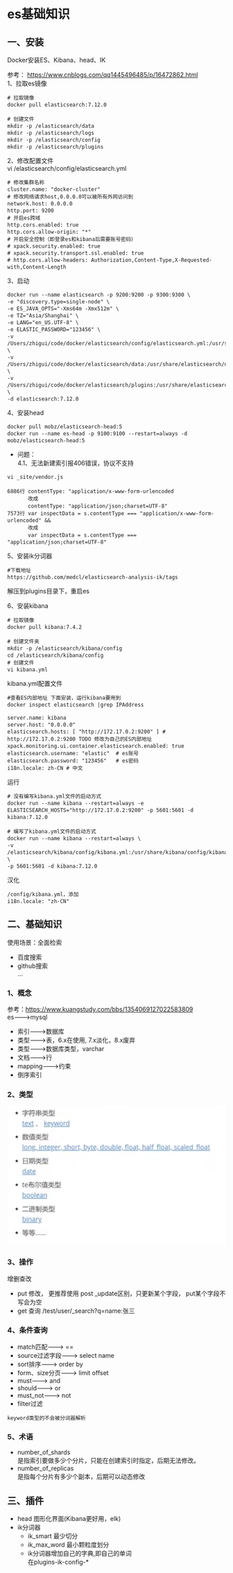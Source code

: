 # es基础知识

## 一、安装

Docker安装ES、Kibana、head、IK

参考：
https://www.cnblogs.com/qq1445496485/p/16472862.html   
1、拉取es镜像
```shell
# 拉取镜像
docker pull elasticsearch:7.12.0

# 创建文件
mkdir -p /elasticsearch/data
mkdir -p /elasticsearch/logs
mkdir -p /elasticsearch/config
mkdir -p /elasticsearch/plugins
```
2、修改配置文件  
vi /elasticsearch/config/elasticsearch.yml 
```text
# 修改集群名称
cluster.name: "docker-cluster"
# 修改网络请求host,0.0.0.0可以被所有外网访问到
network.host: 0.0.0.0
http.port: 9200
# 开启es跨域
http.cors.enabled: true
http.cors.allow-origin: "*"
# 开启安全控制（即登录es和kibana后需要账号密码）
# xpack.security.enabled: true
# xpack.security.transport.ssl.enabled: true
# http.cors.allow-headers: Authorization,Content-Type,X-Requested-with,Content-Length
```
3、启动
```shell
docker run --name elasticsearch -p 9200:9200 -p 9300:9300 \
-e "discovery.type=single-node" \
-e ES_JAVA_OPTS="-Xms64m -Xmx512m" \
-e TZ="Asia/Shanghai" \
-e LANG="en_US.UTF-8" \
-e ELASTIC_PASSWORD="123456" \
-v /Users/zhigui/code/docker/elasticsearch/config/elasticsearch.yml:/usr/share/elasticsearch/config/elasticsearch.yml \
-v /Users/zhigui/code/docker/elasticsearch/data:/usr/share/elasticsearch/data \
-v /Users/zhigui/code/docker/elasticsearch/plugins:/usr/share/elasticsearch/plugins \
-d elasticsearch:7.12.0
```
4、安装head
```shell
docker pull mobz/elasticsearch-head:5
docker run --name es-head -p 9100:9100 --restart=always -d mobz/elasticsearch-head:5
```
+ 问题：  
4.1、无法新建索引报406错误，协议不支持  

```text
vi _site/vendor.js

6886行 contentType: "application/x-www-form-urlencoded
　　　　改成
　　　　contentType: "application/json;charset=UTF-8"
7573行 var inspectData = s.contentType === "application/x-www-form-urlencoded" &&
　　　　改成
　　　　var inspectData = s.contentType === "application/json;charset=UTF-8"
```

5、安装ik分词器
```text
#下载地址
https://github.com/medcl/elasticsearch-analysis-ik/tags
```
解压到plugins目录下，重启es

6、安装kibana
```shell
# 拉取镜像
docker pull kibana:7.4.2

# 创建文件夹
mkdir -p /elasticsearch/kibana/config
cd /elasticsearch/kibana/config
# 创建文件
vi kibana.yml
```
kibana.yml配置文件
```shell
#查看ES内部地址 下面安装，运行kibana要用到
docker inspect elasticsearch |grep IPAddress
```
```text
server.name: kibana
server.host: "0.0.0.0"
elasticsearch.hosts: [ "http://172.17.0.2:9200" ] # http://172.17.0.2:9200 TODO 修改为自己的ES内部地址
xpack.monitoring.ui.container.elasticsearch.enabled: true
elasticsearch.username: "elastic"  # es账号
elasticsearch.password: "123456"   # es密码
i18n.locale: zh-CN # 中文
```
运行
```shell
# 没有编写kibana.yml文件的启动方式
docker run --name kibana --restart=always -e ELASTICSEARCH_HOSTS="http://172.17.0.2:9200" -p 5601:5601 -d kibana:7.12.0
 
# 编写了kibana.yml文件的启动方式
docker run --name kibana --restart=always \
-v /elasticsearch/kibana/config/kibana.yml:/usr/share/kibana/config/kibana.yml \
-p 5601:5601 -d kibana:7.12.0
```
汉化
```text
/config/kibana.yml，添加
i18n.locale: "zh-CN"
```

## 二、基础知识

使用场景：全面检索
+ 百度搜索
+ github搜索  
...

### 1、概念

参考：https://www.kuangstudy.com/bbs/1354069127022583809  
es--->mysql

* 索引--->数据库  
* 类型--->表，6.x在使用, 7.x淡化，8.x废弃  
* 类型--->数据库类型，varchar  
* 文档--->行
* mapping--->约束
* 倒序索引

### 2、类型

![img.png](images/img.png)

### 3、操作

增删查改

+ put 修改， 更推荐使用 post _update区别，只更新某个字段， put某个字段不写会为空
+ get 查询  /test/user/_search?q=name:张三  

### 4、条件查询

+ match匹配---> ==
+ source过滤字段---> select name
+ sort排序---> order by
+ form、size分页---> limit offset
+ must---> and
+ should---> or
+ must_not---> not
+ filter过滤

```text
keyword类型的不会被分词器解析
```

### 5、术语
+ number_of_shards  
是指索引要做多少个分片，只能在创建索引时指定，后期无法修改。
+ number_of_replicas  
是指每个分片有多少个副本，后期可以动态修改

## 三、插件
* head 图形化界面(Kibana更好用，elk)
* ik分词器
    + ik_smart 最少切分
    + ik_max_word 最小颗粒度划分
    + ik分词器增加自己的字典,即自己的单词  
        在plugins-ik-config-*
